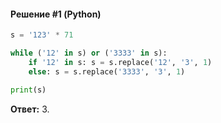 #### Решение #1 (Python)
```python
s = '123' * 71

while ('12' in s) or ('3333' in s):
    if '12' in s: s = s.replace('12', '3', 1)
    else: s = s.replace('3333', '3', 1)

print(s)
```
**Ответ:** 3.
